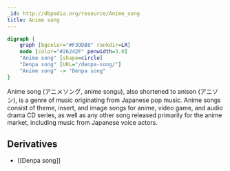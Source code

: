 ```yaml
---
_id: http://dbpedia.org/resource/Anime_song
title: Anime song
---
```


```dot
digraph {
	graph [bgcolor="#F3DDB8" rankdir=LR]
	node [color="#26242F" penwidth=3.0]
	"Anime song" [shape=circle]
	"Denpa song" [URL="/denpa-song/"]
	"Anime song" -> "Denpa song"
}
```

Anime song (アニメソング, anime songu), also shortened to anison (アニソン), is a genre of music originating from Japanese pop music. Anime songs consist of theme, insert, and image songs for anime, video game, and audio drama CD series, as well as any other song released primarily for the anime market, including music from Japanese voice actors.

## Derivatives

- [[Denpa song]]
